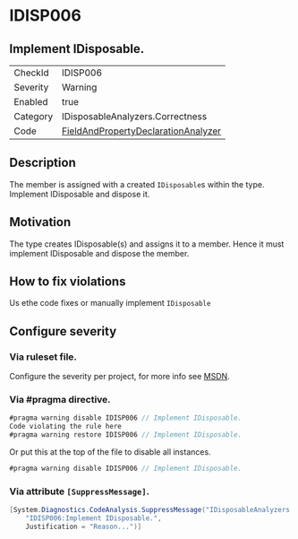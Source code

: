 # IDISP006
## Implement IDisposable.

<!-- start generated table -->
<table>
  <tr>
    <td>CheckId</td>
    <td>IDISP006</td>
  </tr>
  <tr>
    <td>Severity</td>
    <td>Warning</td>
  </tr>
  <tr>
    <td>Enabled</td>
    <td>true</td>
  </tr>
  <tr>
    <td>Category</td>
    <td>IDisposableAnalyzers.Correctness</td>
  </tr>
  <tr>
    <td>Code</td>
    <td><a href="https://github.com/DotNetAnalyzers/IDisposableAnalyzers/blob/master/IDisposableAnalyzers/NodeAnalyzers/FieldAndPropertyDeclarationAnalyzer.cs">FieldAndPropertyDeclarationAnalyzer</a></td>
  </tr>
</table>
<!-- end generated table -->

## Description

The member is assigned with a created `IDisposable`s within the type. Implement IDisposable and dispose it.

## Motivation

The type creates IDisposable(s) and assigns it to a member. Hence it must implement IDisposable and dispose the member.

## How to fix violations

Us ethe code fixes or manually implement `IDisposable`

<!-- start generated config severity -->
## Configure severity

### Via ruleset file.

Configure the severity per project, for more info see [MSDN](https://msdn.microsoft.com/en-us/library/dd264949.aspx).

### Via #pragma directive.
```C#
#pragma warning disable IDISP006 // Implement IDisposable.
Code violating the rule here
#pragma warning restore IDISP006 // Implement IDisposable.
```

Or put this at the top of the file to disable all instances.
```C#
#pragma warning disable IDISP006 // Implement IDisposable.
```

### Via attribute `[SuppressMessage]`.

```C#
[System.Diagnostics.CodeAnalysis.SuppressMessage("IDisposableAnalyzers.Correctness", 
    "IDISP006:Implement IDisposable.", 
    Justification = "Reason...")]
```
<!-- end generated config severity -->